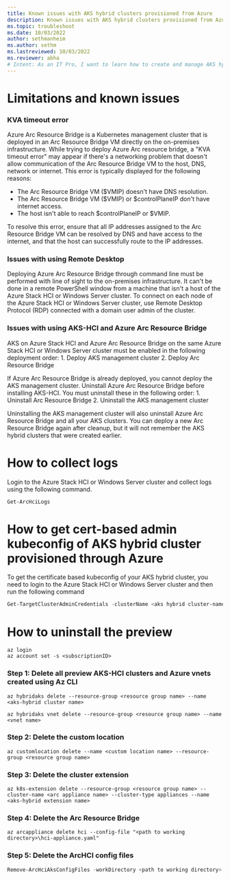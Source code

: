 ```yaml
---
title: Known issues with AKS hybrid clusters provisioned from Azure
description: Known issues with AKS hybrid clusters provisioned from Azure
ms.topic: troubleshoot
ms.date: 10/03/2022
author: sethmanheim
ms.author: sethm 
ms.lastreviewed: 10/03/2022
ms.reviewer: abha
# Intent: As an IT Pro, I want to learn how to create and manage AKS hybrid clusters on-premises from Azure
---
```


# Limitations and known issues

### KVA timeout error

Azure Arc Resource Bridge is a Kubernetes management cluster that is deployed in an Arc Resource Bridge VM directly on the on-premises infrastructure. While trying to deploy Azure Arc resource bridge, a "KVA timeout error" may appear if there's a networking problem that doesn't allow communication of the Arc Resource Bridge VM to the host, DNS, network or internet. This error is typically displayed for the following reasons:

- The Arc Resource Bridge VM ($VMIP) doesn't have DNS resolution.
- The Arc Resource Bridge VM ($VMIP) or $controlPlaneIP don't have internet access.
- The host isn't able to reach $controlPlaneIP or $VMIP.

To resolve this error, ensure that all IP addresses assigned to the Arc Resource Bridge VM can be resolved by DNS and have access to the internet, and that the host can successfully route to the IP addresses.

### Issues with using Remote Desktop 
Deploying Azure Arc Resource Bridge through command line must be performed with line of sight to the on-premises infrastructure. It can't be done in a remote PowerShell window from a machine that isn't a host of the Azure Stack HCI or Windows Server cluster. To connect on each node of the Azure Stack HCI or Windows Server cluster, use Remote Desktop Protocol (RDP) connected with a domain user admin of the cluster.

### Issues with using AKS-HCI and Azure Arc Resource Bridge
AKS on Azure Stack HCI and Azure Arc Resource Bridge on the same Azure Stack HCI or Windows Server cluster must be enabled in the following deployment order:
    1. Deploy AKS management cluster 
    2. Deploy Arc Resource Bridge 

If Azure Arc Resource Bridge is already deployed, you cannot deploy the AKS management cluster. Uninstall Azure Arc Resource Bridge before installing AKS-HCI. You must uninstall these in the following order:
    1. Uninstall Arc Resource Bridge
    2. Uninstall the AKS management cluster

Uninstalling the AKS management cluster will also uninstall Azure Arc Resource Bridge and all your AKS clusters. You can deploy a new Arc Resource Bridge again after cleanup, but it will not remember the AKS hybrid clusters that were created earlier.


# How to collect logs
Login to the Azure Stack HCI or Windows Server cluster and collect logs using the following command. 

```powershell
Get-ArcHciLogs
```

# How to get cert-based admin kubeconfig of AKS hybrid cluster provisioned through Azure
To get the certificate based kubeconfig of your AKS hybrid cluster, you need to login to the Azure Stack HCI or Windows Server cluster and then run the following command

```powershell
Get-TargetClusterAdminCredentials -clusterName <aks hybrid cluster-name> -outfile <location where you want to store the target cluster kubeconfig> -kubeconfig <kubeconfig of Arc Resource Bridge>
```

# How to uninstall the preview

```azurecli
az login
az account set -s <subscriptionID>
```

### Step 1: Delete all preview AKS-HCI clusters and Azure vnets created using Az CLI

```azurecli
az hybridaks delete --resource-group <resource group name> --name <aks-hybrid cluster name>
```

```azurecli
az hybridaks vnet delete --resource-group <resource group name> --name <vnet name>
```

### Step 2: Delete the custom location

```azurecli
az customlocation delete --name <custom location name> --resource-group <resource group name>
```

### Step 3: Delete the cluster extension

```azurecli
az k8s-extension delete --resource-group <resource group name> --cluster-name <arc appliance name> --cluster-type appliances --name <aks-hybrid extension name>
```

### Step 4: Delete the Arc Resource Bridge

```azurecli
az arcappliance delete hci --config-file "<path to working directory>\hci-appliance.yaml"
```

### Step 5: Delete the ArcHCI config files

```powershell
Remove-ArcHciAksConfigFiles -workDirectory <path to working directory>
```
